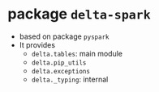 # package `delta-spark`
- based on package `pyspark`
- It provides
  - `delta.tables`: main module
  - `delta.pip_utils`
  - `delta.exceptions`
  - `delta._typing`: internal
